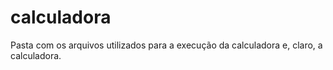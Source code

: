 # calculadora
Pasta com os arquivos utilizados para a execução da calculadora e, claro, a calculadora.
